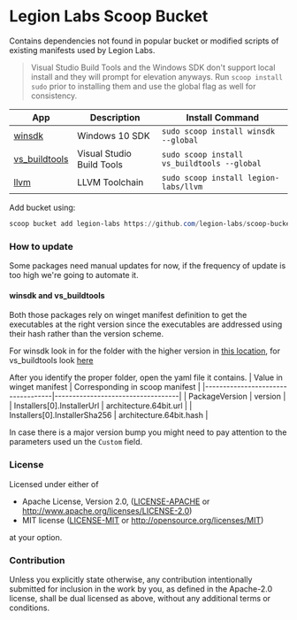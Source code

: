 # Legion Labs Scoop Bucket

Contains dependencies not found in popular bucket or modified scripts of existing manifests used by Legion Labs.

> Visual Studio Build Tools and the Windows SDK don't support local install and they will prompt for elevation anyways. Run `scoop install sudo` prior to installing them and use the global flag as well for consistency.

| App                                        | Description                       | Install Command                             |
|--------------------------------------------|-----------------------------------|---------------------------------------------|
| [winsdk](bucket/winsdk.json)               | Windows 10 SDK                    | `sudo scoop install winsdk --global`        |
| [vs_buildtools](bucket/vs_buildtools.json) | Visual Studio Build Tools         | `sudo scoop install vs_buildtools --global` |
| [llvm](bucket/llvm.json)                   | LLVM Toolchain                    | `sudo scoop install legion-labs/llvm`       |

Add bucket using:

```powershell
scoop bucket add legion-labs https://github.com/legion-labs/scoop-bucket
```

### How to update

Some packages need manual updates for now, if the frequency of update is too high we're going to automate it.

#### winsdk and vs_buildtools

Both those packages rely on winget manifest definition to get the executables at the right version since the executables are addressed using their hash rather than the version scheme.

For winsdk look in for the folder with the higher version in [this location](https://github.com/microsoft/winget-pkgs/tree/master/manifests/m/Microsoft/WindowsSDK), for vs_buildtools look [here](https://github.com/microsoft/winget-pkgs/tree/master/manifests/m/Microsoft/VisualStudio/2019/BuildTools)

After you identify the proper folder, open the yaml file it contains.
| Value in winget manifest          | Corresponding in scoop manifest   |
|-----------------------------------|-----------------------------------|
| PackageVersion                    | version                           |
| Installers[0].InstallerUrl        | architecture.64bit.url            |
| Installers[0].InstallerSha256     | architecture.64bit.hash           |

In case there is a major version bump you might need to pay attention to the parameters used un the `Custom` field.

### License

Licensed under either of

 * Apache License, Version 2.0, ([LICENSE-APACHE](LICENSE-APACHE) or http://www.apache.org/licenses/LICENSE-2.0)
 * MIT license ([LICENSE-MIT](LICENSE-MIT) or http://opensource.org/licenses/MIT)

at your option.

### Contribution

Unless you explicitly state otherwise, any contribution intentionally submitted for inclusion in the work by you, as defined in the Apache-2.0 license, shall be dual licensed as above, without any
additional terms or conditions.